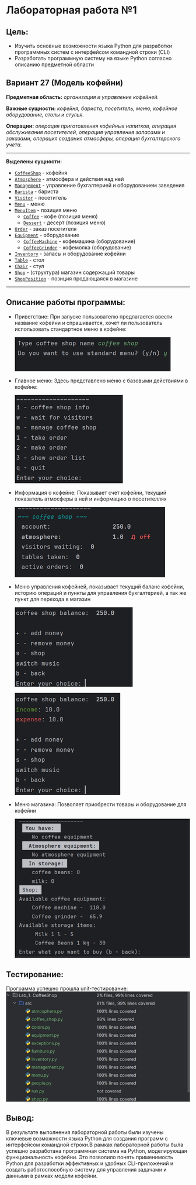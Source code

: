# Лабораторная работа №1

## Цель:

- Изучить основные возможности языка Python для разработки программных систем с интерфейсом командной строки (CLI)
- Разработать программную систему на языке Python согласно описанию предметной области

## Вариант 27 (Модель кофейни)

**Предметная область:** _организация и управление кофейней._

**Важные сущности:** _кофейня, бариста, посетитель, меню, кофейное оборудование, столы и стулья._

**Операции:** _операция приготовления кофейных напитков, операция обслуживания посетителей, операция управления запасами
и заказами, операция создания атмосферы, операция бухгалтерского учета._

___

**Выделены сущности:**

- [`СoffeeShop`](src/coffee_shop.py?CoffeeShop) - кофейня
- [`Atmosphere`](src/coffee_shop.py?Atmosphere) - атмосфера и действия над ней
- [`Management`](src/management.py?Management) - управление бухгалтерией и оборудованием заведения
- [`Barista`](src/people.py?Barista) - бариста
- [`Visitor`](src/people.py?Visitor) - посетитель
- [`Menu`](src/menu.py?Menu) - меню
- [`MenuItem`](src/menu.py?MenuItem) - позиция меню
    - [`Coffee`](src/menu.py?Coffee) - кофе (позиция меню)
    - [`Dessert`](src/menu.py?Dessert) - десерт (позиция меню)
- [`Order`](src/menu.py?Order) - заказ посетителя
- [`Equipment`](src/equipment.py?Equipment) - оборудование
    - [`CoffeeMachine`](src/equipment.py?CoffeeMachine) - кофемашина (оборудование)
    - [`CoffeeGrinder`](src/equipment.py?CoffeeGrinder) - кофемолка (оборудование)
- [`Inventory`](src/inventory.py?Inventory) - запасы и оборудование кофейни
- [`Table`](src/furniture.py?Table) - стол
- [`Chair`](src/furniture.py?Chair) - стул
- [`Shop`](src/shop.py?Shop) - (структура) магазин содержащий товары
- [`ShopPosition`](src/shop.py?ShopPosition) - позиция продающаяся в магазине

___

## Описание работы программы:

- Приветствие: При запуске пользователю предлагается ввести название кофейни и спрашивается, хочет ли пользователь
  использовать стандартное меню в кофейне:

  ![img.png](img/img.png)
- Главное меню: Здесь представлено меню с базовыми действиями в кофейне:

  ![img_1.png](img/img_1.png)
- Информация о кофейне: Показывает счет кофейни, текущий показатель атмосферы в ней и информацию о посетителлях

  ![img_2.png](img/img_2.png)
- Меню управления кофейней, показывает текущий баланс кофейни, историю операций и пункты для управления бухгалтерией, а
  так же пункт для перехода в магазин

  ![img_3.png](img/img_3.png)

  ![img_4.png](img/img_4.png)
- Меню магазина: Позволяет приобрести товары и оборудование для кофейни
  
  ![img_5.png](img/img_5.png)

## Тестирование:

Программа успешно прошла unit-тестирование:
![coverage](img/tests_coverage.png)

## Вывод:

В результате выполнения лабораторной работы были изучены ключевые возможности языка Python для создания программ с
интерфейсом командной строки.В рамках лабораторной работы была успешно разработана программная система на Python,
моделирующая функциональность кофейни. Это позволило понять применимость Python для разработки эффективных и удобных
CLI-приложений и создать работоспособную систему для управления задачами и данными в рамках модели кофейни.
